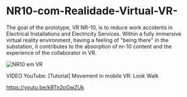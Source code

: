 # NR10-com-Realidade-Virtual-VR-
The goal of the prototype, VR NR-10, is to reduce work accidents in Electrical Installations and Electricity Services. Within a fully immersive virtual reality environment, having a feeling of "being there" in the substation, it contributes to the absorption of nr-10 content and the experience of the collaborator in VR.

![NR10 em VR](https://user-images.githubusercontent.com/104942153/167152501-778422d3-ec52-4892-bca8-78a20b104a3b.PNG)

VIDEO YouTube: [Tutorial] Movement in mobile VR: Look Walk

https://youtu.be/kBTn2pGwZUk

